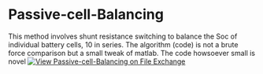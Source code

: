 # Passive-cell-Balancing
This method involves shunt resistance switching to balance the Soc of individual battery cells, 10 in series. The algorithm (code) is not a brute force comparison but a  small tweak of matlab. The code howsoever small is novel
[![View Passive-cell-Balancing on File Exchange](https://www.mathworks.com/matlabcentral/images/matlab-file-exchange.svg)](https://in.mathworks.com/matlabcentral/fileexchange/104635-passive-cell-balancing)
